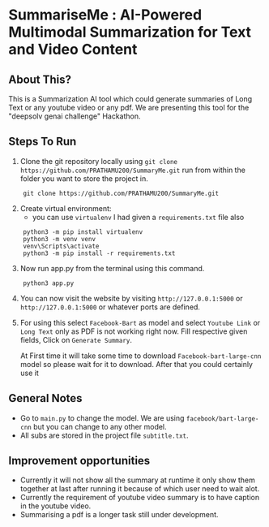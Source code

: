 # SummariseMe : AI-Powered Multimodal Summarization for Text and Video Content

## About This?
This is a Summarization AI tool which could generate summaries of Long Text or any youtube video or any pdf. We are presenting this tool for the "deepsolv genai challenge" Hackathon.

## Steps To Run
1. Clone the git repository locally using `git clone https://github.com/PRATHAMU200/SummaryMe.git` run from within the folder you want to store the project in.
  ```
      git clone https://github.com/PRATHAMU200/SummaryMe.git
  ```
2. Create virtual environment: 
	- you can use `virtualenv` I had given a `requirements.txt` file also
  ```
      python3 -m pip install virtualenv
      python3 -m venv venv
      venv\Scripts\activate
      python3 -m pip install -r requirements.txt
  ```
3. Now run app.py from the terminal using this command.
  ```
      python3 app.py
  ``` 
4. You can now visit the website by visiting `http://127.0.0.1:5000` or `http://127.0.0.1:5000` or whatever ports are defined.
5. For using this select `Facebook-Bart` as model and select `Youtube Link` or `Long Text` only as PDF is not working right now. Fill respective given fields, Click on `Generate Summary`.
   
	At First time it will take some time to download `Facebook-bart-large-cnn` model so please wait for it to download. After that you could certainly use it  

## General Notes 
- Go to `main.py` to change the model. We are using `facebook/bart-large-cnn` but you can change to any other model. 
- All subs are stored in the project file `subtitle.txt`.


## Improvement opportunities
- Currently it will not show all the summary at runtime it only show them together at last after running it because of which user need to wait alot.
- Currently the requirement of youtube video summary is to have caption in the youtube video.
- Summarising a pdf is a longer task  still under development.

